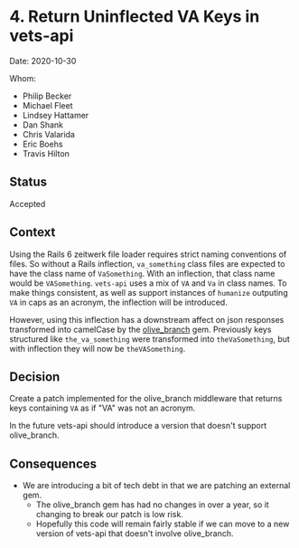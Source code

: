 # 4. Return Uninflected VA Keys in vets-api

Date: 2020-10-30

Whom:
- Philip Becker
- Michael Fleet
- Lindsey Hattamer
- Dan Shank
- Chris Valarida
- Eric Boehs
- Travis Hilton

## Status

Accepted

## Context

Using the Rails 6 zeitwerk file loader requires strict naming conventions of files. So without a Rails inflection, `va_something` class files are expected to have the class name of `VaSomething`. With an inflection, that class name would be `VASomething`. `vets-api` uses a mix of `VA` and `Va` in class names. To make things consistent, as well as support instances of `humanize` outputing `VA` in caps as an acronym, the inflection will be introduced.

However, using this inflection has a downstream affect on json responses transformed into camelCase by the [olive_branch](https://github.com/vigetlabs/olive_branch) gem. Previously keys structured like `the_va_something` were transformed into `theVaSomething`, but with inflection they will now be `theVASomething`.

## Decision

Create a patch implemented for the olive_branch middleware that returns keys containing `VA` as if "VA" was not an acronym.

In the future vets-api should introduce a version that doesn't support olive_branch.

## Consequences

- We are introducing a bit of tech debt in that we are patching an external gem.
  - The olive_branch gem has had no changes in over a year, so it changing to break our patch is low risk.
  - Hopefully this code will remain fairly stable if we can move to a new version of vets-api that doesn't involve olive_branch.
